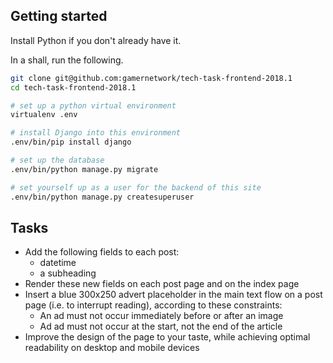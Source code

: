 ## Getting started

Install Python if you don't already have it.

In a shall, run the following.

```bash
git clone git@github.com:gamernetwork/tech-task-frontend-2018.1
cd tech-task-frontend-2018.1

# set up a python virtual environment
virtualenv .env

# install Django into this environment
.env/bin/pip install django

# set up the database
.env/bin/python manage.py migrate

# set yourself up as a user for the backend of this site
.env/bin/python manage.py createsuperuser
```

## Tasks

  - Add the following fields to each post:
    - datetime
    - a subheading
  - Render these new fields on each post page and on the index page
  - Insert a blue 300x250 advert placeholder in the main text flow on a post page (i.e. to interrupt reading), according to these constraints:
    - An ad must not occur immediately before or after an image
    - Ad ad must not occur at the start, not the end of the article
  - Improve the design of the page to your taste, while achieving optimal readability on desktop and mobile devices
